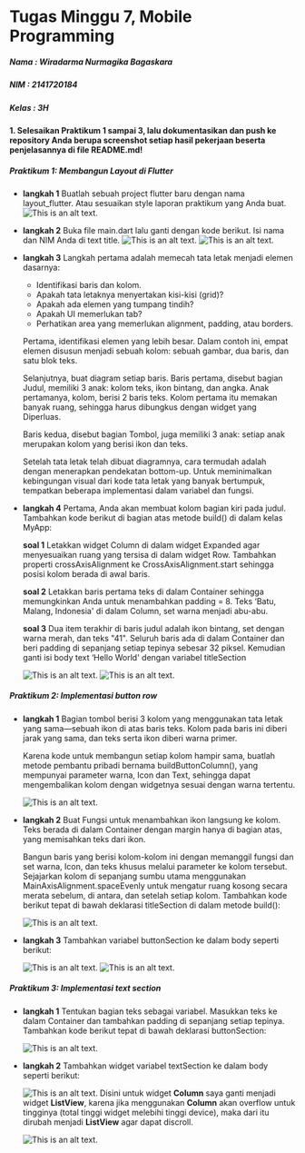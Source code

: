 # Tugas Minggu 7, Mobile Programming

##### Nama : Wiradarma Nurmagika Bagaskara

##### NIM : 2141720184

##### Kelas : 3H

#### 1. Selesaikan Praktikum 1 sampai 3, lalu dokumentasikan dan push ke repository Anda berupa screenshot setiap hasil pekerjaan beserta penjelasannya di file README.md!

##### Praktikum 1: Membangun Layout di Flutter

- **langkah 1**
  Buatlah sebuah project flutter baru dengan nama layout_flutter. Atau sesuaikan style laporan praktikum yang Anda buat.
  ![This is an alt text.](./docs/praktikum1_1.jpg "soal 1.")
- **langkah 2**
  Buka file main.dart lalu ganti dengan kode berikut. Isi nama dan NIM Anda di text title.
  ![This is an alt text.](./docs/praktikum1_2_1.jpg "soal 1.")
  ![This is an alt text.](./docs/praktikum1_2_2.jpg "soal 1.")
- **langkah 3**
  Langkah pertama adalah memecah tata letak menjadi elemen dasarnya:

  - Identifikasi baris dan kolom.
  - Apakah tata letaknya menyertakan kisi-kisi (grid)?
  - Apakah ada elemen yang tumpang tindih?
  - Apakah UI memerlukan tab?
  - Perhatikan area yang memerlukan alignment, padding, atau borders.

  Pertama, identifikasi elemen yang lebih besar. Dalam contoh ini, empat elemen disusun menjadi sebuah kolom: sebuah gambar, dua baris, dan satu blok teks.

  Selanjutnya, buat diagram setiap baris. Baris pertama, disebut bagian Judul, memiliki 3 anak: kolom teks, ikon bintang, dan angka. Anak pertamanya, kolom, berisi 2 baris teks. Kolom pertama itu memakan banyak ruang, sehingga harus dibungkus dengan widget yang Diperluas.

  Baris kedua, disebut bagian Tombol, juga memiliki 3 anak: setiap anak merupakan kolom yang berisi ikon dan teks.

  Setelah tata letak telah dibuat diagramnya, cara termudah adalah dengan menerapkan pendekatan bottom-up. Untuk meminimalkan kebingungan visual dari kode tata letak yang banyak bertumpuk, tempatkan beberapa implementasi dalam variabel dan fungsi.

- **langkah 4**
  Pertama, Anda akan membuat kolom bagian kiri pada judul. Tambahkan kode berikut di bagian atas metode build() di dalam kelas MyApp:

  **soal 1** Letakkan widget Column di dalam widget Expanded agar menyesuaikan ruang yang tersisa di dalam widget Row. Tambahkan properti crossAxisAlignment ke CrossAxisAlignment.start sehingga posisi kolom berada di awal baris.

  **soal 2** Letakkan baris pertama teks di dalam Container sehingga memungkinkan Anda untuk menambahkan padding = 8. Teks ‘Batu, Malang, Indonesia' di dalam Column, set warna menjadi abu-abu.

  **soal 3** Dua item terakhir di baris judul adalah ikon bintang, set dengan warna merah, dan teks "41". Seluruh baris ada di dalam Container dan beri padding di sepanjang setiap tepinya sebesar 32 piksel. Kemudian ganti isi body text ‘Hello World' dengan variabel titleSection

  ![This is an alt text.](./docs/praktikum1_4_1.jpg "soal 1.")
  ![This is an alt text.](./docs/praktikum1_4_2.jpg "soal 1.")

##### Praktikum 2: Implementasi button row

- **langkah 1**
  Bagian tombol berisi 3 kolom yang menggunakan tata letak yang sama—sebuah ikon di atas baris teks. Kolom pada baris ini diberi jarak yang sama, dan teks serta ikon diberi warna primer.

  Karena kode untuk membangun setiap kolom hampir sama, buatlah metode pembantu pribadi bernama buildButtonColumn(), yang mempunyai parameter warna, Icon dan Text, sehingga dapat mengembalikan kolom dengan widgetnya sesuai dengan warna tertentu.

  ![This is an alt text.](./docs/praktikum2_1.jpg "soal 1.")

- **langkah 2**
  Buat Fungsi untuk menambahkan ikon langsung ke kolom. Teks berada di dalam Container dengan margin hanya di bagian atas, yang memisahkan teks dari ikon.

  Bangun baris yang berisi kolom-kolom ini dengan memanggil fungsi dan set warna, Icon, dan teks khusus melalui parameter ke kolom tersebut. Sejajarkan kolom di sepanjang sumbu utama menggunakan MainAxisAlignment.spaceEvenly untuk mengatur ruang kosong secara merata sebelum, di antara, dan setelah setiap kolom. Tambahkan kode berikut tepat di bawah deklarasi titleSection di dalam metode build():

  ![This is an alt text.](./docs/praktikum2_2.jpg "soal 1.")

- **langkah 3**
  Tambahkan variabel buttonSection ke dalam body seperti berikut:

  ![This is an alt text.](./docs/praktikum2_3.jpg "soal 1.")
  ![This is an alt text.](./docs/praktikum2_hasil.jpg "soal 1.")

##### Praktikum 3: Implementasi text section

- **langkah 1**
  Tentukan bagian teks sebagai variabel. Masukkan teks ke dalam Container dan tambahkan padding di sepanjang setiap tepinya. Tambahkan kode berikut tepat di bawah deklarasi buttonSection:

  ![This is an alt text.](./docs/praktikum3_1.jpg "soal 1.")

- **langkah 2**
  Tambahkan widget variabel textSection ke dalam body seperti berikut:

  ![This is an alt text.](./docs/praktikum3_2.jpg "soal 1.")
  Disini untuk widget **Column** saya ganti menjadi widget **ListView**, karena jika menggunakan **Column** akan overflow untuk tingginya (total tinggi widget melebihi tinggi device), maka dari itu dirubah menjadi **ListView** agar dapat discroll.

  ![This is an alt text.](./docs/praktikum3_hasil.jpg "soal 1.")
